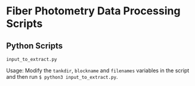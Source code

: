 # Fiber Photometry Data Processing Scripts

## Python Scripts
`input_to_extract.py`

Usage: Modify the `tankdir`, `blockname` and `filenames` variables in the script and then run `$ python3 input_to_extract.py`.
